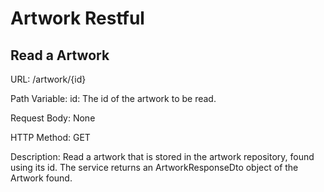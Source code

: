 # Artwork Restful 
## Read a Artwork
URL: /artwork/{id}

Path Variable: id: The id of the artwork to be read.

Request Body: None

HTTP Method: GET

Description: Read a artwork that is stored in the artwork repository, found using its id. The service returns an ArtworkResponseDto object of the Artwork found.